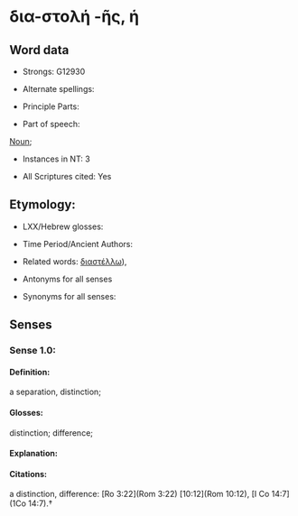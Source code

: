 # δια-στολή -ῆς, ἡ

<!-- Status: S2=NeedsFinalCheck -->
<!-- Lexica used for edits:   -->

## Word data

* Strongs: G12930

* Alternate spellings:



* Principle Parts: 


* Part of speech: 

[Noun](http://ugg.readthedocs.io/en/latest/noun.html); 

* Instances in NT: 3

* All Scriptures cited: Yes

## Etymology: 
 

* LXX/Hebrew glosses: 


* Time Period/Ancient Authors: 


* Related words: [διαστέλλω]()),

* Antonyms for all senses

* Synonyms for all senses: 


## Senses 


### Sense  1.0: 

#### Definition: 

a separation, distinction;

#### Glosses: 

distinction; difference;

#### Explanation: 


#### Citations: 

a distinction, difference: [Ro 3:22](Rom 3:22) [10:12](Rom 10:12), [I Co 14:7](1Co 14:7).†

